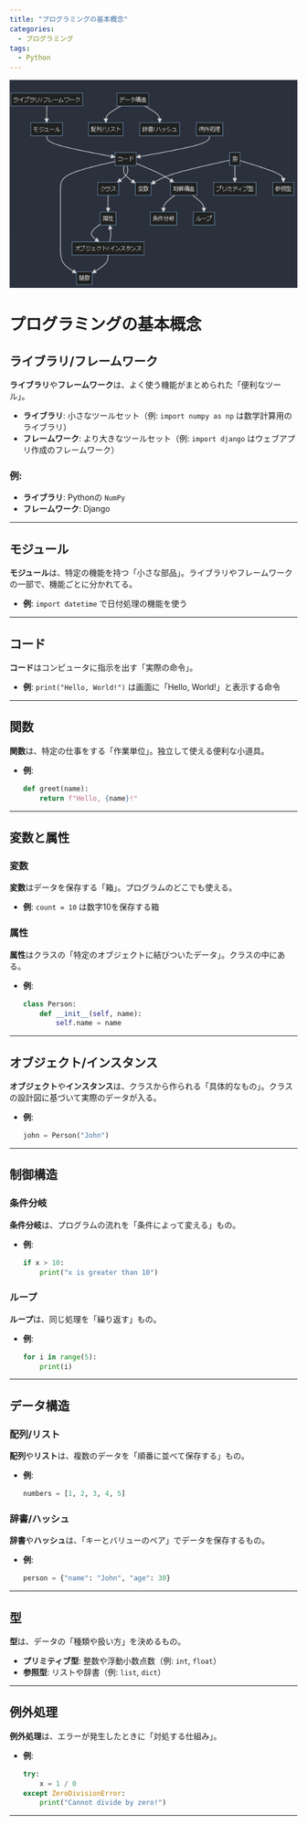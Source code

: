 ```yaml
---
title: "プログラミングの基本概念"
categories:
  - プログラミング
tags:
  - Python
---
```


![Programming Concepts Overview](/assets/images/programming_concepts_overview.png)


# プログラミングの基本概念

## ライブラリ/フレームワーク

**ライブラリ**や**フレームワーク**は、よく使う機能がまとめられた「便利なツール」。

- **ライブラリ**: 小さなツールセット（例: `import numpy as np` は数学計算用のライブラリ）
- **フレームワーク**: より大きなツールセット（例: `import django` はウェブアプリ作成のフレームワーク）

### 例:

- **ライブラリ**: Pythonの `NumPy`
- **フレームワーク**: Django

---

## モジュール

**モジュール**は、特定の機能を持つ「小さな部品」。ライブラリやフレームワークの一部で、機能ごとに分かれてる。

- **例**: `import datetime` で日付処理の機能を使う

---

## コード

**コード**はコンピュータに指示を出す「実際の命令」。

- **例**: `print("Hello, World!")` は画面に「Hello, World!」と表示する命令

---

## 関数

**関数**は、特定の仕事をする「作業単位」。独立して使える便利な小道具。

- **例**:
    ```python
    def greet(name):
        return f"Hello, {name}!"
    ```

---

## 変数と属性

### 変数

**変数**はデータを保存する「箱」。プログラムのどこでも使える。

- **例**: `count = 10` は数字10を保存する箱

### 属性

**属性**はクラスの「特定のオブジェクトに結びついたデータ」。クラスの中にある。

- **例**:
    ```python
    class Person:
        def __init__(self, name):
            self.name = name
    ```

---

## オブジェクト/インスタンス

**オブジェクト**や**インスタンス**は、クラスから作られる「具体的なもの」。クラスの設計図に基づいて実際のデータが入る。

- **例**:
    ```python
    john = Person("John")
    ```

---

## 制御構造

### 条件分岐

**条件分岐**は、プログラムの流れを「条件によって変える」もの。

- **例**:
    ```python
    if x > 10:
        print("x is greater than 10")
    ```

### ループ

**ループ**は、同じ処理を「繰り返す」もの。

- **例**:
    ```python
    for i in range(5):
        print(i)
    ```

---

## データ構造

### 配列/リスト

**配列**や**リスト**は、複数のデータを「順番に並べて保存する」もの。

- **例**:
    ```python
    numbers = [1, 2, 3, 4, 5]
    ```

### 辞書/ハッシュ

**辞書**や**ハッシュ**は、「キーとバリューのペア」でデータを保存するもの。

- **例**:
    ```python
    person = {"name": "John", "age": 30}
    ```

---

## 型

**型**は、データの「種類や扱い方」を決めるもの。

- **プリミティブ型**: 整数や浮動小数点数（例: `int`, `float`）
- **参照型**: リストや辞書（例: `list`, `dict`）

---

## 例外処理

**例外処理**は、エラーが発生したときに「対処する仕組み」。

- **例**:
    ```python
    try:
        x = 1 / 0
    except ZeroDivisionError:
        print("Cannot divide by zero!")
    ```

---
